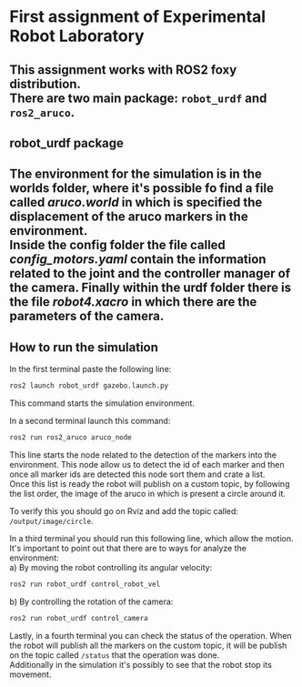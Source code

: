 # First assignment of Experimental Robot Laboratory   
This assignment works with ROS2 foxy distribution.   
There are two main package: `robot_urdf` and `ros2_aruco`.   
---
## robot_urdf package
The environment for the simulation is in the **worlds** folder, where it's possible fo find a file called *aruco.world* in which is specified the displacement of the aruco markers in the environment.   
Inside the **config** folder the file called *config_motors.yaml* contain the information related to the joint and the controller manager of the camera.
Finally within the **urdf** folder there is the file *robot4.xacro* in which there are the parameters of the camera.
---

## How to run the simulation

In the first terminal paste the following line:   
```bash
ros2 launch robot_urdf gazebo.launch.py
```
This command starts the simulation environment.

In a second terminal launch this command:
```bash
ros2 run ros2_aruco aruco_node
```
This line starts the node related to the detection of the markers into the environment. This node allow us to detect the id of each marker and then once all marker ids are detected this node sort them and crate a list.   
Once this list is ready the robot will publish on a custom topic, by following the list order, the image of the aruco in which is present a circle around it.   

To verify this you should go on Rviz and add the topic called: `/output/image/circle`.   

In a third terminal you should run this following line, which allow the motion. It's important to point out that there are to ways for analyze the environment:   
a) By moving the robot controlling its angular velocity:   
```bash
ros2 run robot_urdf control_robot_vel
```   
b) By controlling the rotation of the camera:   
```bash
ros2 run robot_urdf control_camera
```  

Lastly, in a fourth terminal you can check the status of the operation. When the robot will publish all the markers on the custom topic, it will be publish on the topic called `/status` that the operation was done.   
Additionally in the simulation it's possibly to see that the robot stop its movement.
